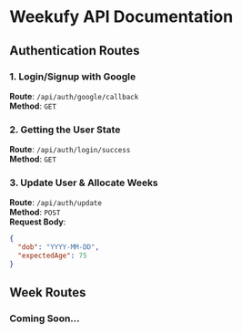 # Weekufy API Documentation


## Authentication Routes

### 1. Login/Signup with Google
**Route**: `/api/auth/google/callback` <br>
**Method**: `GET`<br>

### 2. Getting the User State
**Route**: `/api/auth/login/success`<br>
**Method**: `GET`<br>

### 3. Update User & Allocate Weeks
**Route**: `/api/auth/update`<br>
**Method**: `POST`<br>
**Request Body**:
```json
{
  "dob": "YYYY-MM-DD",
  "expectedAge": 75
}
```
## Week Routes
### Coming Soon...